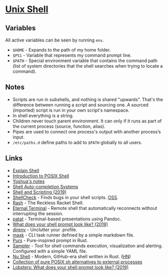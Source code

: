 # [Unix Shell](http://en.wikipedia.org/wiki/Unix_shell)

## Variables

All active variables can be seen by running `env`.

- `$HOME` - Expands to the path of my home folder.
- `$PS1` - Variable that represents my command prompt line.
- `$PATH` - Special environment variable that contains the command path (list of system directories that the shell searches when trying to locate a command).

## Notes

- Scripts are run in subshells, and nothing is shared "upwards". That's the difference between running a script and sourcing one. A sourced (imported) script is run in your own script's namespace.
- In shell everything is a string.
- Children never touch parent environment. It can only if it runs as part of the current process (source, function, alias).
- Pipes are used to connect one process's output with another process’s input.
- `/etc/paths.d` define paths to add to `$PATH` globally to all users.

## Links

- [Explain Shell](https://www.explainshell.com/)
- [Introduction to POSIX Shell](http://drewdevault.com/2018/02/05/Introduction-to-POSIX-shell.html)
- [Yoshua's notes](https://yoshuawuyts.gitbooks.io/knowledge/content/unix/shell.html)
- [Shell Auto-completion Systems](http://dundalek.com/entropic/shell-auto-completion/)
- [Shell and Scripting (2019)](https://hacker-tools.github.io/shell/)
- [ShellCheck](https://www.shellcheck.net) - Finds bugs in your shell scripts. [OSS](https://github.com/koalaman/shellcheck).
- [Rash](https://github.com/willghatch/racket-rash) - The Reckless Racket Shell.
- [Eternal Terminal](https://github.com/MisterTea/EternalTerminal) - Remote shell that automatically reconnects without interrupting the session.
- [patat](https://github.com/jaspervdj/patat) - Terminal-based presentations using Pandoc.
- [What does your shell prompt look like? (2019)](https://lobste.rs/s/x5ioqm/what_does_your_shell_prompt_look_like)
- [direnv](https://direnv.net/) - Unclutter your .profile.
- [mask](https://github.com/jakedeichert/mask) - CLI task runner defined by a simple markdown file.
- [Purs](https://github.com/xcambar/purs) - Pure-inspired prompt in Rust.
- [Sampler](https://github.com/sqshq/sampler) - Tool for shell commands execution, visualization and alerting. Configured with a simple YAML file.
- [Nu Shell](https://github.com/nushell/nushell) - Modern, GitHub-era shell written in Rust. ([HN](https://news.ycombinator.com/item?id=20783006))
- [Collection of pure POSIX sh alternatives to external processes](https://github.com/dylanaraps/pure-sh-bible#readme)
- [Lobsters: What does your shell prompt look like? (2019)](https://lobste.rs/s/skoapt/what_does_your_shell_prompt_look_like)
